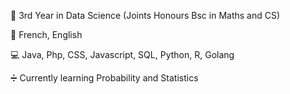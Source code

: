 
📓 3rd Year in Data Science (Joints Honours Bsc in Maths and CS) 

🎤 French, English 

💻 Java, Php, CSS, Javascript, SQL, Python, R, Golang

➗ Currently learning Probability and Statistics


